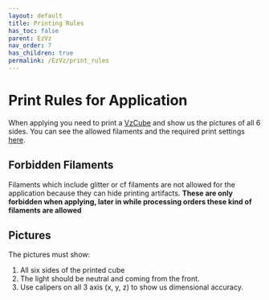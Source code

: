 ```yaml
---
layout: default
title: Printing Rules
has_toc: false
parent: EzVz
nav_order: 7
has_children: true
permalink: /EzVz/print_rules
---
```


# Print Rules for Application

When applying you need to print a [VzCube](https://github.com/VzBoT3D/VzBoT-Vz330/blob/master/Assemblies%20BOM%20and%20STL/Print%20Test/VzCube.stl) and show us the pictures of all 6 sides.
You can see the allowed filaments and the required print settings [here](https://docs.vzbot.org/ezvz/filaments).

## Forbidden Filaments

Filaments which include glitter or cf filaments are not allowed for the application because they can hide printing artifacts.
**These are only forbidden when applying, later in while processing orders these kind of filaments are allowed**

## Pictures

The pictures must show:

1. All six sides of the printed cube
2. The light should be neutral and coming from the front.
3. Use calipers on all 3 axis (x, y, z) to show us dimensional accuracy.